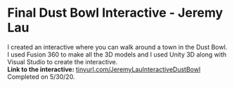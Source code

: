 # Final Dust Bowl Interactive - Jeremy Lau

I created an interactive where you can walk around a town in the Dust Bowl. 
</br>I used Fusion 360 to make all the 3D models and I used Unity 3D along with Visual Studio to create the interactive.
</br><strong>Link to the interactive:</strong> <a href="tinyurl.com/JeremyLauInteractiveDustBowl">tinyurl.com/JeremyLauInteractiveDustBowl</a> 
</br>Completed on 5/30/20.
